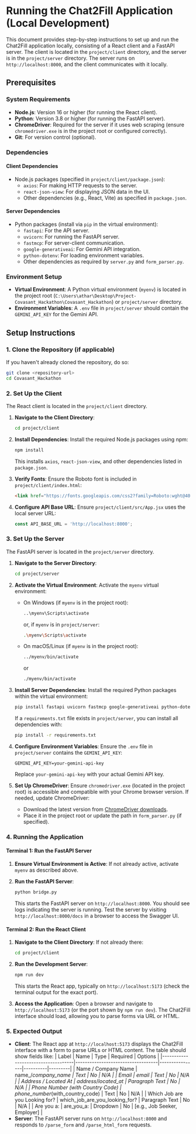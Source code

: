 # Running the Chat2Fill Application (Local Development)

This document provides step-by-step instructions to set up and run the Chat2Fill application locally, consisting of a React client and a FastAPI server. The client is located in the `project/client` directory, and the server is in the `project/server` directory. The server runs on `http://localhost:8000`, and the client communicates with it locally.

## Prerequisites

### System Requirements
- **Node.js**: Version 16 or higher (for running the React client).
- **Python**: Version 3.8 or higher (for running the FastAPI server).
- **ChromeDriver**: Required for the server if it uses web scraping (ensure `chromedriver.exe` is in the project root or configured correctly).
- **Git**: For version control (optional).

### Dependencies
#### Client Dependencies
- Node.js packages (specified in `project/client/package.json`):
  - `axios`: For making HTTP requests to the server.
  - `react-json-view`: For displaying JSON data in the UI.
  - Other dependencies (e.g., React, Vite) as specified in `package.json`.

#### Server Dependencies
- Python packages (install via `pip` in the virtual environment):
  - `fastapi`: For the API server.
  - `uvicorn`: For running the FastAPI server.
  - `fastmcp`: For server-client communication.
  - `google-generativeai`: For Gemini API integration.
  - `python-dotenv`: For loading environment variables.
  - Other dependencies as required by `server.py` and `form_parser.py`.

### Environment Setup
- **Virtual Environment**: A Python virtual environment (`myenv`) is located in the project root (`C:\Users\athar\Desktop\Project-Covasant_Hackathon\Covasant_Hackathon`) or `project/server` directory.
- **Environment Variables**: A `.env` file in `project/server` should contain the `GEMINI_API_KEY` for the Gemini API.

## Setup Instructions

### 1. Clone the Repository (if applicable)
If you haven't already cloned the repository, do so:
```bash
git clone <repository-url>
cd Covasant_Hackathon
```

### 2. Set Up the Client
The React client is located in the `project/client` directory.

1. **Navigate to the Client Directory**:
   ```bash
   cd project/client
   ```

2. **Install Dependencies**:
   Install the required Node.js packages using npm:
   ```bash
   npm install
   ```
   This installs `axios`, `react-json-view`, and other dependencies listed in `package.json`.

3. **Verify Fonts**:
   Ensure the Roboto font is included in `project/client/index.html`:
   ```html
   <link href="https://fonts.googleapis.com/css2?family=Roboto:wght@400;700&display=swap" rel="stylesheet">
   ```

4. **Configure API Base URL**:
   Ensure `project/client/src/App.jsx` uses the local server URL:
   ```javascript
   const API_BASE_URL = 'http://localhost:8000';
   ```

### 3. Set Up the Server
The FastAPI server is located in the `project/server` directory.

1. **Navigate to the Server Directory**:
   ```bash
   cd project/server
   ```

2. **Activate the Virtual Environment**:
   Activate the `myenv` virtual environment:
   - On Windows (if `myenv` is in the project root):
     ```bash
     ..\myenv\Scripts\activate
     ```
     or, if `myenv` is in `project/server`:
     ```bash
     .\myenv\Scripts\activate
     ```
   - On macOS/Linux (if `myenv` is in the project root):
     ```bash
     ../myenv/bin/activate
     ```
     or
     ```bash
     ./myenv/bin/activate
     ```

3. **Install Server Dependencies**:
   Install the required Python packages within the virtual environment:
   ```bash
   pip install fastapi uvicorn fastmcp google-generativeai python-dotenv
   ```
   If a `requirements.txt` file exists in `project/server`, you can install all dependencies with:
   ```bash
   pip install -r requirements.txt
   ```

4. **Configure Environment Variables**:
   Ensure the `.env` file in `project/server` contains the `GEMINI_API_KEY`:
   ```env
   GEMINI_API_KEY=your-gemini-api-key
   ```
   Replace `your-gemini-api-key` with your actual Gemini API key.

5. **Set Up ChromeDriver**:
   Ensure `chromedriver.exe` (located in the project root) is accessible and compatible with your Chrome browser version. If needed, update ChromeDriver:
   - Download the latest version from [ChromeDriver downloads](https://chromedriver.chromium.org/downloads).
   - Place it in the project root or update the path in `form_parser.py` (if specified).

### 4. Running the Application

#### Terminal 1: Run the FastAPI Server
1. **Ensure Virtual Environment is Active**:
   If not already active, activate `myenv` as described above.

2. **Run the FastAPI Server**:
   ```bash
   python bridge.py
   ```
   This starts the FastAPI server on `http://localhost:8000`. You should see logs indicating the server is running. Test the server by visiting `http://localhost:8000/docs` in a browser to access the Swagger UI.

#### Terminal 2: Run the React Client
1. **Navigate to the Client Directory**:
   If not already there:
   ```bash
   cd project/client
   ```

2. **Run the Development Server**:
   ```bash
   npm run dev
   ```
   This starts the React app, typically on `http://localhost:5173` (check the terminal output for the exact port).

3. **Access the Application**:
   Open a browser and navigate to `http://localhost:5173` (or the port shown by `npm run dev`). The Chat2Fill interface should load, allowing you to parse forms via URL or HTML.

### 5. Expected Output
- **Client**: The React app at `http://localhost:5173` displays the Chat2Fill interface with a form to parse URLs or HTML content. The table should show fields like:
  | Label                              | Name                              | Type           | Required | Options |
  |------------------------------------|-----------------------------------|----------------|----------|---------|
  | Name / Company Name                | name_/_company_name              | Text           | No       | N/A     |
  | Email                              | email                            | Text           | No       | N/A     |
  | Address / Located At               | address_/_located_at             | Paragraph Text | No       | N/A     |
  | Phone Number (with Country Code)   | phone_number_(with_country_code) | Text           | No       | N/A     |
  | Which Job are you Looking for?     | which_job_are_you_looking_for?   | Paragraph Text | No       | N/A     |
  | Are you a:                         | are_you_a:                       | Dropdown       | No       | [e.g., Job Seeker, Employer] |
- **Server**: The FastAPI server runs on `http://localhost:8000` and responds to `/parse_form` and `/parse_html_form` requests.